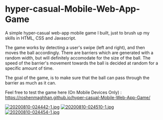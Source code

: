 # hyper-casual-Mobile-Web-App-Game
A simple hyper-casual web-app mobile game I built, just to brush up my skills in HTML, CSS and Javascript.

The game works by detecting a user's swipe (left and right), and then moves the ball accordingly.
There are barriers which are generated with a random width, but will definitely accomodate for the size of the ball.
The speed of the barrier's movement towards the ball is decided at random for a specific amount of time.

The goal of the game, is to make sure that the ball can pass through the barrier as much as it can. 

Feel free to test the game here (On Mobile Devices Only) : https://roshenmaghhan.github.io/hyper-casual-Mobile-Web-App-Game/

[![20200810-024442-1.jpg](https://i.postimg.cc/KcTBg8Dt/20200810-024442-1.jpg)](https://postimg.cc/dDqLbvX0)
[![20200810-024510-1.jpg](https://i.postimg.cc/mrr7c3mr/20200810-024510-1.jpg)](https://postimg.cc/cvVv23yq)
[![20200810-024454-1.jpg](https://i.postimg.cc/zBgbWxKq/20200810-024454-1.jpg)](https://postimg.cc/r0qw2CfH)
